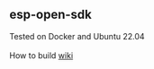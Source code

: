 ## esp-open-sdk

 Tested on Docker and Ubuntu 22.04
 <br>
 <br> 
How to build  [wiki](https://github.com/LouisLee985/esp-open-sdk/wiki)
